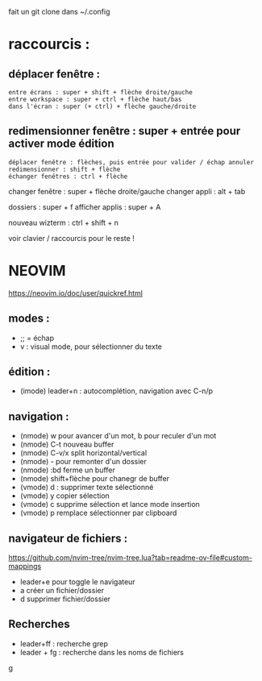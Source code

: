 fait un git clone dans ~/.config

# raccourcis : 

## déplacer fenêtre : 
	entre écrans : super + shift + flèche droite/gauche
	entre workspace : super + ctrl + flèche haut/bas
	dans l'écran : super (+ ctrl) + flèche gauche/droite

## redimensionner fenêtre : super + entrée pour activer mode édition
	déplacer fenêtre : flèches, puis entrée pour valider / échap annuler
	redimensionner : shift + flèche
	échanger fenêtres : ctrl + flèche
	
changer fenêtre : super + flèche droite/gauche
changer appli : alt + tab

dossiers : super + f
afficher applis : super + A

nouveau wizterm : ctrl + shift + n

voir clavier / raccourcis pour le reste !


# NEOVIM
https://neovim.io/doc/user/quickref.html

## modes : 
- ;; = échap
- v : visual mode, pour sélectionner du texte

## édition :
- (imode) leader+n : autocomplétion, navigation avec C-n/p

## navigation : 
- (nmode) w pour avancer d'un mot, b pour reculer d'un mot
- (nmode) C-t nouveau buffer
- (nmode) C-v/x split horizontal/vertical
- (nmode) - pour remonter d'un dossier
- (nmode) :bd ferme un buffer
- (nmode) shift+flèche pour chanegr de buffer
- (vmode) d : supprimer texte sélectionné
- (vmode) y copier sélection
- (vmode) c supprime sélection et lance mode insertion
- (vmode) p remplace sélectionner par clipboard

## navigateur de fichiers : 
https://github.com/nvim-tree/nvim-tree.lua?tab=readme-ov-file#custom-mappings
- leader+e pour toggle le navigateur
- a créer un fichier/dossier
- d supprimer fichier/dossier

## Recherches
- leader+ff : recherche grep
- leader + fg : recherche dans les noms de fichiers


g
